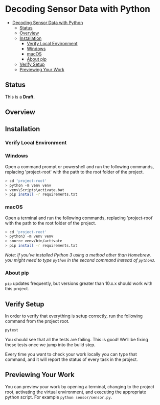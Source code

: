 # Decoding Sensor Data with Python

- [Decoding Sensor Data with Python](#decoding-sensor-data-with-python)
    - [Status](#status)
    - [Overview](#overview)
    - [Installation](#installation)
        - [Verify Local Environment](#verify-local-environment)
        - [Windows](#windows)
        - [macOS](#macos)
        - [About pip](#about-pip)
    - [Verify Setup](#verify-setup)
    - [Previewing Your Work](#previewing-your-work)

## Status

This is a **Draft**.

## Overview

## Installation

### Verify Local Environment

### Windows

Open a command prompt or powershell and run the following commands, replacing 'project-root' with the path to the root
folder of the project.

``` bash
> cd 'project-root'
> python -m venv venv
> venv\Scripts\activate.bat
> pip install -r requirements.txt
```

### macOS

Open a terminal and run the following commands, replacing 'project-root' with the path to the root folder of the
project.

```bash
> cd 'project-root'
> python3 -m venv venv
> source venv/bin/activate
> pip install -r requirements.txt
```

*Note: If you've installed Python 3 using a method other than Homebrew, you might need to type `python` in the second
command instead of `python3`.*

### About pip

`pip` updates frequently, but versions greater than 10.x.x should work with this project.

## Verify Setup

In order to verify that everything is setup correctly, run the following command from the project root.

```bash
pytest
```

You should see that all the tests are failing. This is good! We’ll be fixing these tests once we jump into the build
step.

Every time you want to check your work locally you can type that command, and it will report the status of every task in
the project.

## Previewing Your Work

You can preview your work by opening a terminal, changing to the project root, activating the virtual environment, and
executing the appropriate python script. For example `python sensor/sensor.py`.
